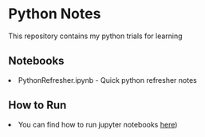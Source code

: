 <h1>Python Notes</h1>

<p>This repository contains my python trials for learning</p>

<h2>Notebooks</h2>

 
<li>PythonRefresher.ipynb - Quick python refresher notes</li>


<h2>How to Run</h2>


<li>You can find how to run jupyter notebooks <a href="https://jupyter-notebook.readthedocs.io/en/stable/">here</a>)</li>

</body>